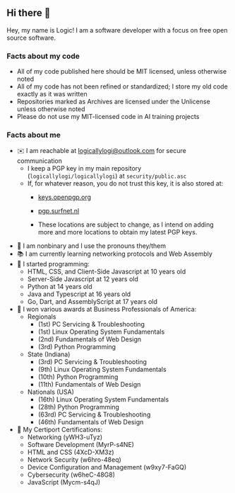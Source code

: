 ## Hi there 👋
Hey, my name is Logic! I am a software developer with a focus on free open source software.

### Facts about my code
- All of my code published here should be MIT licensed, unless otherwise noted
- All of my code has not been refined or standardized; I store my old code exactly as it was written
- Repositories marked as Archives are licensed under the Unlicense unless otherwise noted
- Please do not use my MIT-licensed code in AI training projects

### Facts about me
- ✉️ I am reachable at logicallylogi@outlook.com for secure communication
    - I keep a PGP key in my main repository (`logicallylogi/logicallylogi`) at `security/public.asc`
    - If, for whatever reason, you do not trust this key, it is also stored at:
        - [keys.openpgp.org](https://keys.openpgp.org/search?q=logicallylogi%40outlook.com)
        - [pgp.surfnet.nl](http://pgp.surfnet.nl/pks/lookup?search=logicallylogi%40outlook.com&fingerprint=on&op=index)

        - These locations are subject to change, as I intend on adding more and more locations to obtain my latest PGP keys.
- 🤷 I am nonbinary and I use the pronouns they/them
- 📚 I am currently learning networking protocols and Web Assembly
- 🔰 I started programming:
    - HTML, CSS, and Client-Side Javascript at 10 years old
    - Server-Side Javascript at 12 years old
    - Python at 14 years old
    - Java and Typescript at 16 years old
    - Go, Dart, and AssemblyScript at 17 years old
- 🏅 I won various awards at Business Professionals of America:
    - Regionals
        - (1st) PC Servicing & Troubleshooting
        - (1st) Linux Operating System Fundamentals
        - (2nd) Fundamentals of Web Design
        - (3rd) Python Programming
    - State (Indiana)
        - (3rd) PC Servicing & Troubleshooting
        - (9th) Linux Operating System Fundamentals
        - (10th) Python Programming
        - (11th) Fundamentals of Web Design
    - Nationals (USA)
        - (16th) Linux Operating System Fundamentals
        - (28th) Python Programming
        - (63rd) PC Servicing & Troubleshooting
        - (46th) Fundamentals of Web Design
- 📑 My Certiport Certifications:
    - Networking (yWH3-uTyz)
    - Software Development (MyrP-s4NE)
    - HTML and CSS (4XcD-XM3z)
    - Network Security (w6hro-48eq)
    - Device Configuration and Management (w9xy7-FaGQ)
    - Cybersecurity (w6heC-48G8)
    - JavaScript (Mycm-s4qJ)
